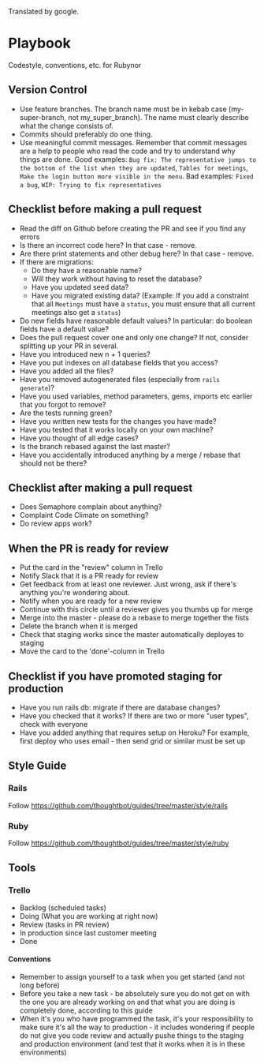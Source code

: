 Translated by google. 

# Playbook
Codestyle, conventions, etc. for Rubynor

## Version Control
- Use feature branches. The branch name must be in kebab case (my-super-branch, not my_super_branch). The name must clearly describe what the change consists of.
- Commits should preferably do one thing.
- Use meaningful commit messages. Remember that commit messages are a help to people who read the code and try to understand why things are done. Good examples: `Bug fix: The representative jumps to the bottom of the list when they are updated`, `Tables for meetings`, `Make the login button more visible in the menu`. Bad examples: `Fixed a bug`, `WIP: Trying to fix representatives`


## Checklist before making a pull request
- Read the diff on Github before creating the PR and see if you find any errors
- Is there an incorrect code here? In that case - remove.
- Are there print statements and other debug here? In that case - remove.
- If there are migrations:
  - Do they have a reasonable name?
  - Will they work without having to reset the database?
  - Have you updated seed data?
  - Have you migrated existing data? (Example: If you add a constraint that all `Meetings` must have a `status`, you must ensure that all current meetings also get a `status`)
- Do new fields have reasonable default values? In particular: do boolean fields have a default value?
- Does the pull request cover one and only one change? If not, consider splitting up your PR in several.
- Have you introduced new n + 1 queries?
- Have you put indexes on all database fields that you access?
- Have you added all the files?
- Have you removed autogenerated files (especially from `rails generate`)?
- Have you used variables, method parameters, gems, imports etc earlier that you forgot to remove?
- Are the tests running green?
- Have you written new tests for the changes you have made?
- Have you tested that it works locally on your own machine?
- Have you thought of all edge cases?
- Is the branch rebased against the last master?
- Have you accidentally introduced anything by a merge / rebase that should not be there?

## Checklist after making a pull request
- Does Semaphore complain about anything?
- Complaint Code Climate on something?
- Do review apps work?

## When the PR is ready for review
- Put the card in the "review" column in Trello
- Notify Slack that it is a PR ready for review
- Get feedback from at least one reviewer. Just wrong, ask if there's anything you're wondering about.
- Notify when you are ready for a new review
- Continue with this circle until a reviewer gives you thumbs up for merge
- Merge into the master - please do a rebase to merge together the fists
- Delete the branch when it is merged
- Check that staging works since the master automatically deployes to staging
- Move the card to the 'done'-column in Trello

## Checklist if you have promoted staging for production
- Have you run rails db: migrate if there are database changes?
- Have you checked that it works? If there are two or more "user types", check with everyone
- Have you added anything that requires setup on Heroku? For example, first deploy who uses email - then send grid or similar must be set up

## Style Guide

### Rails
Follow https://github.com/thoughtbot/guides/tree/master/style/rails

### Ruby
Follow https://github.com/thoughtbot/guides/tree/master/style/ruby

## Tools

### Trello
* Backlog (scheduled tasks)
* Doing (What you are working at right now)
* Review (tasks in PR review)
* In production since last customer meeting
* Done

#### Conventions
* Remember to assign yourself to a task when you get started (and not long before)
* Before you take a new task - be absolutely sure you do not get on with the one you are already working on and that what you are doing is completely done, according to this guide
* When it's you who have programmed the task, it's your responsibility to make sure it's all the way to production - it includes wondering if people do not give you code review and actually pushe things to the staging and production environment (and test that it works when it is in these environments)
